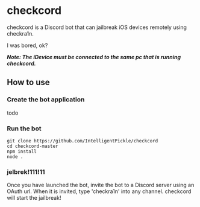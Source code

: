 # checkcord
checkcord is a Discord bot that can jailbreak iOS devices remotely using checkra1n.

I was bored, ok?


***Note: The iDevice must be connected to the same pc that is running checkcord.***

## How to use

### Create the bot application

todo


### Run the bot


    git clone https://github.com/IntelligentPickle/checkcord
    cd checkcord-master
    npm install
    node .
   
### jelbrek!111!11

Once you have launched the bot, invite the bot to a Discord server using an OAuth url.
When it is invited, type 'checkra1n' into any channel. checkcord will start the jailbreak!

